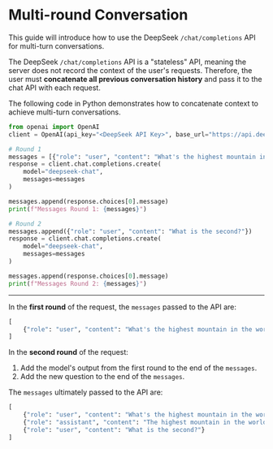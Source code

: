 # Multi-round Conversation

This guide will introduce how to use the DeepSeek `/chat/completions` API for multi-turn conversations.

The DeepSeek `/chat/completions` API is a "stateless" API, meaning the server does not record the context of the user's requests. Therefore, the user must **concatenate all previous conversation history** and pass it to the chat API with each request.

The following code in Python demonstrates how to concatenate context to achieve multi-turn conversations.

```python
from openai import OpenAI
client = OpenAI(api_key="<DeepSeek API Key>", base_url="https://api.deepseek.com")

# Round 1
messages = [{"role": "user", "content": "What's the highest mountain in the world?"}]
response = client.chat.completions.create(
    model="deepseek-chat",
    messages=messages
)

messages.append(response.choices[0].message)
print(f"Messages Round 1: {messages}")

# Round 2
messages.append({"role": "user", "content": "What is the second?"})
response = client.chat.completions.create(
    model="deepseek-chat",
    messages=messages
)

messages.append(response.choices[0].message)
print(f"Messages Round 2: {messages}")
```

---

In the **first round** of the request, the `messages` passed to the API are:

```python
[
    {"role": "user", "content": "What's the highest mountain in the world?"}
]
```

In the **second round** of the request:

1. Add the model's output from the first round to the end of the `messages`.
2. Add the new question to the end of the `messages`.

The `messages` ultimately passed to the API are:

```python
[
    {"role": "user", "content": "What's the highest mountain in the world?"},
    {"role": "assistant", "content": "The highest mountain in the world is Mount Everest."},
    {"role": "user", "content": "What is the second?"}
]
```